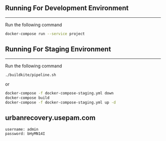 ## Running For Development Environment
---

Run the following command

```bash
docker-compose run --service project
```

## Running For Staging Environment
---

Run the following command

```bash
./buildkite/pipeline.sh
```
or

```bash
docker-compose -f docker-compose-staging.yml down
docker-compose build
docker-compose -f docker-compose-staging.yml up -d
```

## urbanrecovery.usepam.com

```
username: admin
password: bHyMN14I
```

